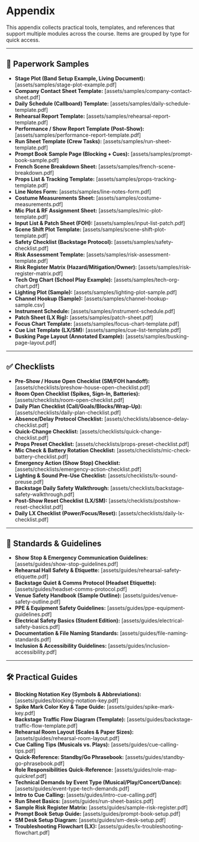# Appendix

This appendix collects practical tools, templates, and references that support multiple modules across the course. Items are grouped by type for quick access.

---

## 📑 Paperwork Samples

* **Stage Plot (Band Setup Example, Living Document):** [assets/samples/stage-plot-example.pdf]
* **Company Contact Sheet Template:** [assets/samples/company-contact-sheet.pdf]
* **Daily Schedule (Callboard) Template:** [assets/samples/daily-schedule-template.pdf]
* **Rehearsal Report Template:** [assets/samples/rehearsal-report-template.pdf]  <!-- TODO: add asset -->
* **Performance / Show Report Template (Post-Show):** [assets/samples/performance-report-template.pdf]
* **Run Sheet Template (Crew Tasks):** [assets/samples/run-sheet-template.pdf]  <!-- TODO: add asset -->
* **Prompt Book Sample Page (Blocking + Cues):** [assets/samples/prompt-book-sample.pdf]  <!-- TODO: add asset -->
* **French Scene Breakdown Sheet:** [assets/samples/french-scene-breakdown.pdf]
* **Props List & Tracking Template:** [assets/samples/props-tracking-template.pdf]
* **Line Notes Form:** [assets/samples/line-notes-form.pdf]
* **Costume Measurements Sheet:** [assets/samples/costume-measurements.pdf]
* **Mic Plot & RF Assignment Sheet:** [assets/samples/mic-plot-template.pdf]
* **Input List & Patch Sheet (FOH):** [assets/samples/input-list-patch.pdf]
* **Scene Shift Plot Template:** [assets/samples/scene-shift-plot-template.pdf]
* **Safety Checklist (Backstage Protocol):** [assets/samples/safety-checklist.pdf]
* **Risk Assessment Template:** [assets/samples/risk-assessment-template.pdf]
* **Risk Register Matrix (Hazard/Mitigation/Owner):** [assets/samples/risk-register-matrix.pdf]  <!-- TODO: add asset -->
* **Tech Org Chart (School Play Example):** [assets/samples/tech-org-chart.pdf]
* **Lighting Plot (Sample):** [assets/samples/lighting-plot-sample.pdf]  <!-- TODO: add asset -->
* **Channel Hookup (Sample):** [assets/samples/channel-hookup-sample.csv]  <!-- TODO: add asset -->
* **Instrument Schedule:** [assets/samples/instrument-schedule.pdf]  <!-- TODO: add asset -->
* **Patch Sheet (LX Rig):** [assets/samples/patch-sheet.pdf]  <!-- TODO: add asset -->
* **Focus Chart Template:** [assets/samples/focus-chart-template.pdf]  <!-- TODO: add asset -->
* **Cue List Template (LX/SM):** [assets/samples/cue-list-template.pdf]  <!-- TODO: add asset -->
* **Busking Page Layout (Annotated Example):** [assets/samples/busking-page-layout.pdf]  <!-- TODO: add asset -->

---

## ✅ Checklists

* **Pre-Show / House Open Checklist (SM/FOH handoff):** [assets/checklists/preshow-house-open-checklist.pdf]
* **Room Open Checklist (Spikes, Sign-In, Batteries):** [assets/checklists/room-open-checklist.pdf]  <!-- TODO: add asset -->
* **Daily Plan Checklist (Call/Goals/Blocks/Wrap-Up):** [assets/checklists/daily-plan-checklist.pdf]  <!-- TODO: add asset -->
* **Absence/Delay Protocol Checklist:** [assets/checklists/absence-delay-checklist.pdf]  <!-- TODO: add asset -->
* **Quick-Change Checklist:** [assets/checklists/quick-change-checklist.pdf]
* **Props Preset Checklist:** [assets/checklists/props-preset-checklist.pdf]
* **Mic Check & Battery Rotation Checklist:** [assets/checklists/mic-check-battery-checklist.pdf]
* **Emergency Action (Show Stop) Checklist:** [assets/checklists/emergency-action-checklist.pdf]
* **Lighting & Sound Pre-Use Checklist:** [assets/checklists/lx-sound-preuse.pdf]
* **Backstage Daily Safety Walkthrough:** [assets/checklists/backstage-safety-walkthrough.pdf]
* **Post-Show Reset Checklist (LX/SM):** [assets/checklists/postshow-reset-checklist.pdf]  <!-- TODO: add asset -->
* **Daily LX Checklist (Power/Focus/Reset):** [assets/checklists/daily-lx-checklist.pdf]  <!-- TODO: add asset -->

---

## 📏 Standards & Guidelines

* **Show Stop & Emergency Communication Guidelines:** [assets/guides/show-stop-guidelines.pdf]
* **Rehearsal Hall Safety & Etiquette:** [assets/guides/rehearsal-safety-etiquette.pdf]
* **Backstage Quiet & Comms Protocol (Headset Etiquette):** [assets/guides/headset-comms-protocol.pdf]
* **Venue Safety Handbook (Sample Outline):** [assets/guides/venue-safety-outline.pdf]
* **PPE & Equipment Safety Guidelines:** [assets/guides/ppe-equipment-guidelines.pdf]
* **Electrical Safety Basics (Student Edition):** [assets/guides/electrical-safety-basics.pdf]
* **Documentation & File Naming Standards:** [assets/guides/file-naming-standards.pdf]  <!-- TODO: add asset -->
* **Inclusion & Accessibility Guidelines:** [assets/guides/inclusion-accessibility.pdf]  <!-- TODO: add asset -->

---

## 🛠 Practical Guides

* **Blocking Notation Key (Symbols & Abbreviations):** [assets/guides/blocking-notation-key.pdf]
* **Spike Mark Color Key & Tape Guide:** [assets/guides/spike-mark-key.pdf]
* **Backstage Traffic Flow Diagram (Template):** [assets/guides/backstage-traffic-flow-template.pdf]
* **Rehearsal Room Layout (Scales & Paper Sizes):** [assets/guides/rehearsal-room-layout.pdf]
* **Cue Calling Tips (Musicals vs. Plays):** [assets/guides/cue-calling-tips.pdf]
* **Quick-Reference: Standby/Go Phrasebook:** [assets/guides/standby-go-phrasebook.pdf]
* **Role Responsibilities Quick-Reference:** [assets/guides/role-map-quickref.pdf]
* **Technical Demands by Event Type (Musical/Play/Concert/Dance):** [assets/guides/event-type-tech-demands.pdf]
* **Intro to Cue Calling:** [assets/guides/intro-cue-calling.pdf]
* **Run Sheet Basics:** [assets/guides/run-sheet-basics.pdf]  <!-- TODO: add asset -->
* **Sample Risk Register Matrix:** [assets/guides/sample-risk-register.pdf]  <!-- TODO: add asset -->
* **Prompt Book Setup Guide:** [assets/guides/prompt-book-setup.pdf]  <!-- TODO: add asset -->
* **SM Desk Setup Diagram:** [assets/guides/sm-desk-setup.pdf]  <!-- TODO: add asset -->
* **Troubleshooting Flowchart (LX):** [assets/guides/lx-troubleshooting-flowchart.pdf]  <!-- TODO: add asset -->
